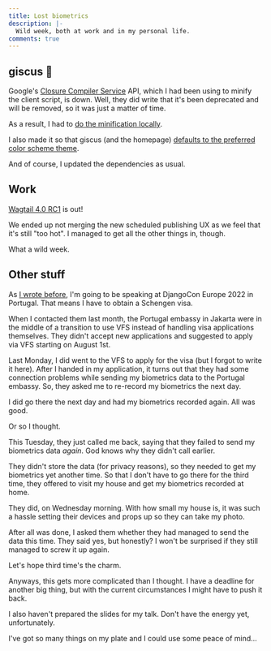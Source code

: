 ```yaml
---
title: Lost biometrics
description: |-
  Wild week, both at work and in my personal life.
comments: true
---
```


## giscus 💎

Google's [Closure Compiler Service][closure-compiler] API, which I had been
using to minify the client script, is down. Well, they did write that it's
been deprecated and will be removed, so it was just a matter of time.

As a result, I had to [do the minification locally][minify-locally].

I also made it so that giscus (and the homepage)
[defaults to the preferred color scheme theme][default-scheme].

And of course, I updated the dependencies as usual.

## Work

[Wagtail 4.0 RC1][wagtail-40rc1] is out!

We ended up not merging the new scheduled publishing UX as we feel that it's
still "too hot". I managed to get all the other things in, though.

What a wild week.

## Other stuff

As [I wrote before][22w26], I'm going to be speaking at DjangoCon Europe 2022 in
Portugal. That means I have to obtain a Schengen visa.

When I contacted them last month, the Portugal embassy in Jakarta were in the
middle of a transition to use VFS instead of handling visa applications
themselves. They didn't accept new applications and suggested to apply via VFS
starting on August 1st.

Last Monday, I did went to the VFS to apply for the visa (but I forgot to write
it here). After I handed in my application, it turns out that they had some
connection problems while sending my biometrics data to the Portugal embassy.
So, they asked me to re-record my biometrics the next day.

I did go there the next day and had my biometrics recorded again. All was good.

Or so I thought.

This Tuesday, they just called me back, saying that they failed to send my
biometrics data *again*. God knows why they didn't call earlier.

They didn't store the data (for privacy reasons), so they needed to get my
biometrics yet another time. So that I don't have to go there for the third
time, they offered to visit my house and get my biometrics recorded at home.

They did, on Wednesday morning. With how small my house is, it was such a hassle
setting their devices and props up so they can take my photo.

After all was done, I asked them whether they had managed to send the data this
time. They said yes, but honestly? I won't be surprised if they still managed to
screw it up again.

Let's hope third time's the charm.

Anyways, this gets more complicated than I thought. I have a deadline for
another big thing, but with the current circumstances I might have to push it
back.

I also haven't prepared the slides for my talk. Don't have the energy yet,
unfortunately.

I've got so many things on my plate and I could use some peace of mind...

[closure-compiler]: https://closure-compiler.appspot.com
[minify-locally]: https://github.com/giscus/giscus/pull/665
[default-scheme]: https://github.com/giscus/giscus/pull/664
[wagtail-40rc1]: https://pypi.org/project/wagtail/4.0rc1
[22w26]: /logs/22w26
